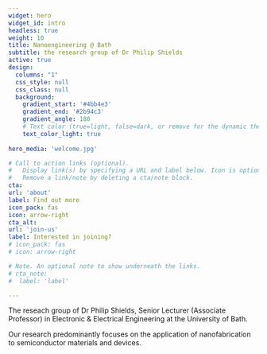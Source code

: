 ```yaml
---
widget: hero
widget_id: intro
headless: true
weight: 10
title: Nanoengineering @ Bath
subtitle: the research group of Dr Philip Shields
active: true
design:
  columns: "1"
  css_style: null
  css_class: null
  background:
    gradient_start: '#4bb4e3'
    gradient_end: '#2b94c3'
    gradient_angle: 180
    # Text color (true=light, false=dark, or remove for the dynamic theme color).
    text_color_light: true
    
hero_media: 'welcome.jpg'

# Call to action links (optional).
#   Display link(s) by specifying a URL and label below. Icon is optional for `cta`.
#   Remove a link/note by deleting a cta/note block.
cta:
url: 'about'
label: Find out more 
icon_pack: fas
icon: arrow-right
cta_alt:
url: 'join-us'
label: Interested in joining?
# icon_pack: fas
# icon: arrow-right

# Note. An optional note to show underneath the links.
# cta_note:
#  label: 'label'

---
```

The reseach group of Dr Philip Shields, Senior Lecturer (Associate Professor) in Electronic & Electrical Engineering at the University of Bath. 

Our research predominantly focuses on the application of nanofabrication to semiconductor materials and devices.
